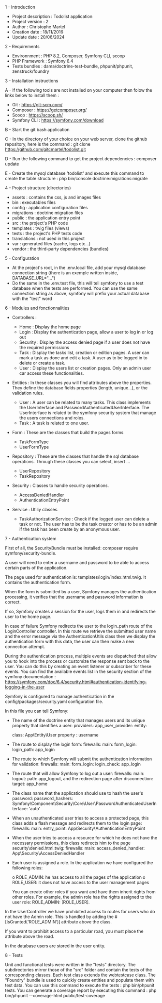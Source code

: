 1 - Introduction

- Project description : Todolist application
- Project version : 2
- Author : Christophe Martel
- Creation date : 18/11/2016
- Update date : 20/06/2024

2 - Requirements

- Environnment : PHP 8.2, Composer, Symfony CLI, scoop
- PHP Framework : Symfony 6.4
- Tests bundles : dama/doctrine-test-bundle, phpunit/phpunit, zenstruck/foundry

3 - Installation instructions

A - If the following tools are not installed on your computer then folow the links below to install them :

  - Git : https://git-scm.com/
  - Composer : https://getcomposer.org/
  - Scoop : https://scoop.sh/
  - Symfony CLI : https://symfony.com/download


B - Start the git bash application

C - In the directory of your choice on your web server, clone the github repository, here is the command : git clone https://github.com/gitcmartel/todolist.git

D - Run the following command to get the project dependencies : composer update

E - Create the mysql database 'todolist' and execute this command to create the table structure : php bin/console doctrine:migrations:migrate

4 - Project structure (directories)

- assets : contains the css, js and images files
- bin : executables files
- config : application configuration files
- migrations : doctrine migration files
- public : the application entry point
- src : the project's PHP code
- templates : twig files (views)
- tests : the project's PHP tests code
- translations : not used in this project
- var : generated files (cache, logs etc...)
- vendor : the third-party dependencies (bundles)

5 - Configuration

- At the project's root, in the .env.local file, add your mysql database connection string (there is an exemple written inside, DATABASE_URL="...")
- Do the same in the .env.test file, this will tell symfony to use a test database when the tests are performed. You can use the same connection string as above,
  symfony will prefix your actual database with the "test" word

6 - Modules and fonctionnalities

- Controllers :
  - Home : Display the home page
  - Login : Display the authentication page, allow a user to log in or log out
  - Security : Display the access denied page if a user does not have the required permissions
  - Task : Display the tasks list, creation or edition pages. A user can mark a task as done and edit a task. A user as to be logged in to delete or create a task.
  - User : Display the users list or creation pages. Only an admin user car access these functionalities.
- Entities :
  In these classes you will find attributes above the properties. They define the database fields properties (length, unique...), or the validation rules.
  - User : A user can be related to many tasks. This class implements the UserInterface and PasswordAuthenticatedUserInterface.
    The UserInterface is related to the symfony security system that manage the users connections and roles.
  - Task : A task is related to one user.
- Form :
  These are the classes that build the pages forms

  - TaskFormType
  - UserFormType

- Repository :
  These are the classes that handle the sql database operations. Through these classes you can select, insert ...

  - UserRepository
  - TaskRepository

- Security :
  Classes to handle security operations.

  - AccessDeniedHandler
  - AuthenticationEntryPoint

- Service :
  Utiliy classes.
  - TaskAuthorizationService : Check if the logged user can delete a task or not. The user has to be the task creator or has to be an admin if the task has
    been create by an anonymous user.

7 - Authentication system

  First of all, the SecurityBundle must be installed: composer require symfony/security-bundle.

  A user will need to enter a username and password to be able to access certain parts of the application.

  The page used for authentication is: templates/login/index.html.twig.
  It contains the authentication form.

  When the form is submitted by a user, Symfony manages the authentication processing, it verifies that the username and password information is correct.

  If so, Symfony creates a session for the user, logs them in and redirects the user to the home page.

  In case of failure Symfony redirects the user to the login_path route of the LoginController controller. In this route we retrieve the submitted user name and the error message via the AuthenticationUtils class then we display the authentication form with this data, the user can then make a new connection attempt.

  During the authentication process, multiple events are dispatched that allow you to hook into the process or customize the response sent back to the user. You can do this by creating an event listener or subscriber for these events. You can find the available events list in the security section of the symfony documentation : https://symfony.com/doc/6.4/security.html#authentication-identifying-logging-in-the-user

  Symfony is configured to manage authentication in the config/packages/security.yaml configuration file.

  In this file you can tell Symfony:

  - The name of the doctrine entity that manages users and its unique property that identifies a user: providers: app_user_provider: entity:

    class: App\Entity\User
    property : username

  - The route to display the login form: firewalls: main: form_login: login_path: app_login
  - The route to which Symfony will submit the authentication information for validation: firewalls: main: form_login: login_check: app_login
  - The route that will allow Symfony to log out a user: firewalls: main: logout: path: app_logout, and the redirection page after disconnection: target: app_home
  - The class name that the application should use to hash the user's password: password_hashers: Symfony\Component\Security\Core\User\PasswordAuthenticatedUserInterface: 'auto'
  - When an unauthenticated user tries to access a protected page, this class adds a flash message and redirects them to the login page: firewalls: main: entry_point: App\Security\AuthenticationEntryPoint
  - When the user tries to access a resource for which he does not have the necessary permissions, this class redirects him to the page security\denied.html.twig: firewalls: main: access_denied_handler: App\Security\AccessDeniedHandler
  - Each user is assigned a role. In the application we have configured the following roles:

    o ROLE_ADMIN: he has access to all the pages of the application
    o ROLE_USER: it does not have access to the user management pages

    You can create other roles if you want and have them inherit rights from other roles. For example, the admin role has the rights assigned to the user role: ROLE_ADMIN: [ROLE_USER].

  In the UserController we have prohibited access to routes for users who do not have the Admin role. This is handled by adding the #[IsGranted('ROLE_ADMIN')] attribute above the class.

  If you want to prohibit access to a particular road, you must place the attribute above the road.

  In the database users are stored in the user entity.


8 - Tests

  Unit and functional tests were written in the “tests” directory. The subdirectories mirror those of the "src" folder and contain the tests of the corresponding classes.
  Each test class extends the webtestcase class.
  The "Foundry" bundle is used to quickly create entities and populate them with test data.
  You can use this command to execute the tests : php bin/phpunit tests.
  You can generate a coverage report by executing this command : php bin/phpunit --coverage-html public/test-coverage

